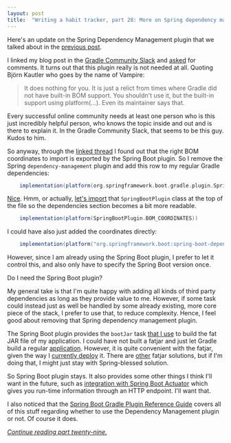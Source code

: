 ```yaml
---
layout: post
title:  "Writing a habit tracker, part 28: More on Spring dependency management"
---
```

Here's an update on the Spring Dependency Management plugin that we talked about in the [previous post](/posts/2023-01-27-habit-tracker-updating-dependencies).

I linked my blog post in the [Gradle Community Slack](https://discuss.gradle.org/t/introducing-gradle-community-slack/26731) and [asked](https://linen.dev/s/gradle-community/t/8566143/i-guess-this-channel-fits-for-this-i-m-writing-a-little-blog) for comments. It turns out that this plugin really is not needed at all. Quoting Björn Kautler who goes by the name of Vampire:

> It does nothing for you. It is just a relict from times where Gradle did not have built-in BOM support. You shouldn't use it, but the built-in support using platform(...). Even its maintainer says that.

Every successful online community needs at least one person who is this just incredibly helpful person, who knows the topic inside and out and is there to explain it. In the Gradle Community Slack, that seems to be this guy. Kudos to him. 

So anyway, through the [linked thread](https://linen.dev/s/gradle-community/t/2579116/what-is-the-proper-way-to-apply-a-bom-in-a-library-project-i) I found out that the right BOM coordinates to import is exported by the Spring Boot plugin. So I remove the Spring `dependency-management` plugin and add this row to my regular Gradle dependencies:

```groovy
    implementation(platform(org.springframework.boot.gradle.plugin.SpringBootPlugin.BOM_COORDINATES))
```

[Nice](https://github.com/skagedal/hahabit/commit/981ae21819df8483011ff6c9dc4abe11cdf0514b). Hmm, or actually, [let's import](https://github.com/skagedal/hahabit/commit/5344cd68c1a84871f03eeeeba53ea40b2dcd21e5) that `SpringBootPlugin` class at the top of the file so the dependencies section becomes a bit more readable. 

```groovy
    implementation(platform(SpringBootPlugin.BOM_COORDINATES))
```

I could have also just added the coordinates directly:

```groovy
    implementation(platform("org.springframework.boot:spring-boot-dependencies:3.0.2"))
```

However, since I am already using the Spring Boot plugin, I prefer to let it control this, and also only have to specify the Spring Boot version once. 

Do I need the Spring Boot plugin? 

My general take is that I'm quite happy with adding all kinds of third party dependencies as long as they provide value to me. However, if some task could instead just as well be handled by some already existing, more core piece of the stack, I prefer to use that, to reduce complexity. Hence, I feel good about removing that Spring dependency management plugin. 

The Spring Boot plugin provides the `bootJar` task [that I use](https://blog.skagedal.tech/2023/01/21/habit-tracker-building-a-jar.html) to build the fat JAR file of my application. I could have not built a fatjar and just let Gradle build a regular [application](https://docs.gradle.org/current/userguide/application_plugin.html). However, it is quite convenient with the fatjar, given the way I [currently deploy](https://blog.skagedal.tech/2023/01/22/habit-tracker-deploying-the-jar.html) it. There are [other](https://github.com/johnrengelman/shadow) fatjar solutions, but if I'm doing that, I might just stay with Spring-blessed solution. 

So Spring Boot plugin stays. It also provides some other things I think I'll want in the future, such as [integration with Spring Boot Actuator](https://docs.spring.io/spring-boot/docs/current/gradle-plugin/reference/htmlsingle/#integrating-with-actuator) which gives you run-time information through an HTTP endpoint. I'll want that. 

I also noticed that the [Spring Boot Gradle Plugin Reference Guide](https://docs.spring.io/spring-boot/docs/current/gradle-plugin/reference/htmlsingle/) covers all of this stuff regarding whether to use the Dependency Management plugin or not. Of course it does.

_[Continue reading part twenty-nine.](/posts/2023-01-29-habit-tracker-so-far)_
